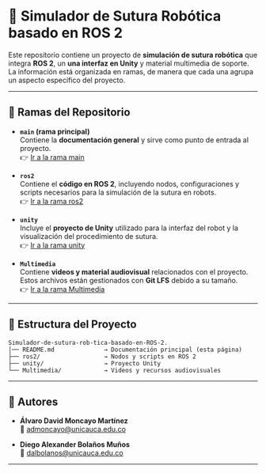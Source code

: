 # 🧵 Simulador de Sutura Robótica basado en ROS 2

Este repositorio contiene un proyecto de **simulación de sutura robótica** que integra **ROS 2**, un **una interfaz en Unity** y material multimedia de soporte.  
La información está organizada en ramas, de manera que cada una agrupa un aspecto específico del proyecto.

---

## 🌳 Ramas del Repositorio

- **`main` (rama principal)**  
  Contiene la **documentación general** y sirve como punto de entrada al proyecto.  
  👉 [Ir a la rama main](https://github.com/dieguitoxx/Simulador-de-sutura-rob-tica-basado-en-ROS-2./tree/main)

- **`ros2`**  
  Contiene el **código en ROS 2**, incluyendo nodos, configuraciones y scripts necesarios para la simulación de la sutura en robots.  
  👉 [Ir a la rama ros2](https://github.com/dieguitoxx/Simulador-de-sutura-rob-tica-basado-en-ROS-2./tree/ROS2)

- **`unity`**  
  Incluye el **proyecto de Unity** utilizado para la interfaz del robot y la visualización del procedimiento de sutura.  
  👉 [Ir a la rama unity](https://github.com/dieguitoxx/Simulador-de-sutura-rob-tica-basado-en-ROS-2./tree/Interfaz_Unity)

- **`Multimedia`**  
  Contiene **videos y material audiovisual** relacionados con el proyecto. Estos archivos están gestionados con **Git LFS** debido a su tamaño.  
  👉 [Ir a la rama Multimedia](https://github.com/dieguitoxx/Simulador-de-sutura-rob-tica-basado-en-ROS-2./tree/Multimedia)

---

## 📂 Estructura del Proyecto

```plaintext
Simulador-de-sutura-rob-tica-basado-en-ROS-2.
│── README.md              → Documentación principal (esta página)
├── ros2/                  → Nodos y scripts en ROS 2
├── unity/                 → Proyecto Unity
└── Multimedia/            → Videos y recursos audiovisuales
```

---

## 👥 Autores

- **Álvaro David Moncayo Martínez**  
  📧 [admoncayo@unicauca.edu.co](mailto:admoncayo@unicauca.edu.co)

- **Diego Alexander Bolaños Muños**  
  📧 [dalbolanos@unicauca.edu.co](mailto:dalbolanos@unicauca.edu.co)

---
